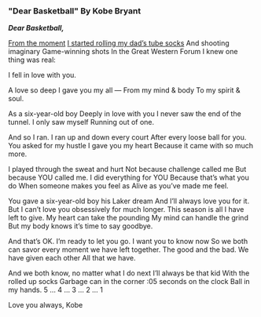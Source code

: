 ### "Dear Basketball" By Kobe Bryant


**_Dear Basketball,_**

<u>From the moment</u>
<ins>I started rolling my dad’s tube socks</ins>
And shooting imaginary
Game-winning shots
In the Great Western Forum
I knew one thing was real:

I fell in love with you.

A love so deep I gave you my all —
From my mind & body
To my spirit & soul.

As a six-year-old boy
Deeply in love with you
I never saw the end of the tunnel.
I only saw myself
Running out of one.

And so I ran.
I ran up and down every court
After every loose ball for you.
You asked for my hustle
I gave you my heart
Because it came with so much more.

I played through the sweat and hurt
Not because challenge called me
But because YOU called me.
I did everything for YOU
Because that’s what you do
When someone makes you feel as
Alive as you’ve made me feel.

You gave a six-year-old boy his Laker dream
And I’ll always love you for it.
But I can’t love you obsessively for much longer.
This season is all I have left to give.
My heart can take the pounding
My mind can handle the grind
But my body knows it’s time to say goodbye.

And that’s OK.
I’m ready to let you go.
I want you to know now
So we both can savor every moment we have left together.
The good and the bad.
We have given each other
All that we have.

And we both know, no matter what I do next
I’ll always be that kid
With the rolled up socks
Garbage can in the corner
:05 seconds on the clock
Ball in my hands.
5 … 4 … 3 … 2 … 1

Love you always,
Kobe

